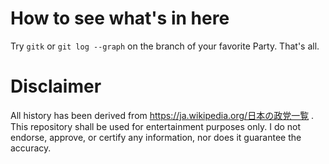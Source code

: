 # How to see what's in here
Try `gitk` or `git log --graph` on the branch of your favorite Party.
That's all.

# Disclaimer
All history has been derived from https://ja.wikipedia.org/日本の政党一覧 . This repository shall be used for entertainment purposes only. I do not endorse, approve, or certify any information, nor does it guarantee the accuracy.